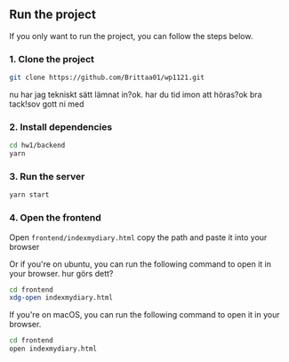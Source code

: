 

## Run the project

If you only want to run the project, you can follow the steps below.

### 1. Clone the project

```bash
git clone https://github.com/Brittaa01/wp1121.git
```
nu har jag tekniskt sätt lämnat in?ok. har du tid imon att höras?ok bra tack!sov gott ni med
### 2. Install dependencies

```bash
cd hw1/backend
yarn
```

### 3. Run the server

```bash
yarn start
```

### 4. Open the frontend

Open `frontend/indexmydiary.html` copy the path and paste it into your browser

Or if you're on ubuntu, you can run the following command to open it in your browser. hur görs dett?

```bash
cd frontend
xdg-open indexmydiary.html
```

If you're on macOS, you can run the following command to open it in your browser.

```bash
cd frontend
open indexmydiary.html
```

